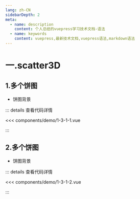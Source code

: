 ```yaml
---
lang: zh-CN
sidebarDepth: 2
meta:
  - name: description
    content: 个人总结的vuepress学习技术文档-语法
  - name: keywords
    content: vuepress,最新技术文档,vuepress语法,markdown语法
---
```


# 一.scatter3D

## 1.多个饼图

- 饼图背景


  <Container url="/resume/?type=echarts&name=1-3-1-1.vue" />

::: details 查看代码详情

<<< components/demo/1-3-1-1.vue

:::

## 2.多个饼图

- 饼图背景


  <Container url="/resume/?type=echarts&name=1-3-1-2.vue" />

::: details 查看代码详情

<<< components/demo/1-3-1-2.vue

:::
